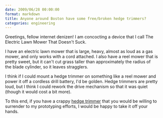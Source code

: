 ```yaml
---
date: 2009/06/28 00:00:00
format: markdown
title: Anyone around Boston have some free/broken hedge trimmers?
categories: engineering
---
```

Greetings, fellow internet denizen! I am concocting a device that I call The Electric Lawn Mower That Doesn't Suck.

I have an electric lawn mower that is large, heavy, almost as loud as a gas mower, and only works with a cord attached. I also have a reel mower that is pretty sweet, but it can't cut grass taller than approximately the radius of the blade cylinder, so it leaves stragglers.

I think if I could mount a hedge trimmer on something like a reel mower and power it off a cordless drill battery, I'd be golden. Hedge trimmers are pretty loud, but I think I could rework the drive mechanism so that it was quiet (though it would cost a bit more).

To this end, if you have a crappy <a href="http://bit.ly/hedge">hedge trimmer</a> that you would be willing to surrender to my prototyping efforts, I would be happy to take it off your hands.
